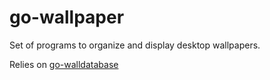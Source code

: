 # go-wallpaper
Set of programs to organize and display desktop wallpapers.

Relies on [go-walldatabase](github.com/djent-/go-walldatabase)
